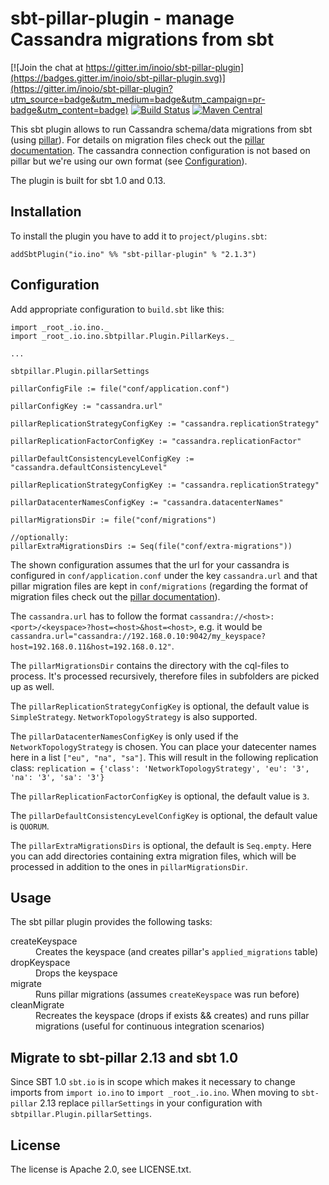 # sbt-pillar-plugin - manage Cassandra migrations from sbt

[![Join the chat at https://gitter.im/inoio/sbt-pillar-plugin](https://badges.gitter.im/inoio/sbt-pillar-plugin.svg)](https://gitter.im/inoio/sbt-pillar-plugin?utm_source=badge&utm_medium=badge&utm_campaign=pr-badge&utm_content=badge)
[![Build Status](https://travis-ci.org/inoio/sbt-pillar-plugin.png?branch=master)](https://travis-ci.org/inoio/sbt-pillar-plugin)
[![Maven Central](https://maven-badges.herokuapp.com/maven-central/io.ino/sbt-pillar-plugin/badge.svg)](http://search.maven.org/#search%7Cga%7C1%7Cg%3A%22io.ino%22%20a%3A%22sbt-pillar-plugin%22)

This sbt plugin allows to run Cassandra schema/data migrations from sbt (using [pillar](https://github.com/Galeria-Kaufhof/pillar)).
 For details on migration files check out the [pillar documentation](https://github.com/Galeria-Kaufhof/pillar#migration-files).
 The cassandra connection configuration is not based on pillar but we're using our own format (see [Configuration](#configuration)).

The plugin is built for sbt 1.0 and 0.13.

## Installation

To install the plugin you have to add it to `project/plugins.sbt`:
```
addSbtPlugin("io.ino" %% "sbt-pillar-plugin" % "2.1.3")
```

## Configuration

Add appropriate configuration to `build.sbt` like this:
```
import _root_.io.ino._
import _root_.io.ino.sbtpillar.Plugin.PillarKeys._

...

sbtpillar.Plugin.pillarSettings

pillarConfigFile := file("conf/application.conf")

pillarConfigKey := "cassandra.url"

pillarReplicationStrategyConfigKey := "cassandra.replicationStrategy"

pillarReplicationFactorConfigKey := "cassandra.replicationFactor"

pillarDefaultConsistencyLevelConfigKey := "cassandra.defaultConsistencyLevel"

pillarReplicationStrategyConfigKey := "cassandra.replicationStrategy"

pillarDatacenterNamesConfigKey := "cassandra.datacenterNames"

pillarMigrationsDir := file("conf/migrations")

//optionally:
pillarExtraMigrationsDirs := Seq(file("conf/extra-migrations"))
```

The shown configuration assumes that the url for your cassandra is configured in `conf/application.conf` under the key
`cassandra.url` and that pillar migration files are kept in `conf/migrations` (regarding the format of migration files
check out the [pillar documentation](https://github.com/Galeria-Kaufhof/pillar#migration-files)).

The `cassandra.url` has to follow the format `cassandra://<host>:<port>/<keyspace>?host=<host>&host=<host>`, e.g. it would be
`cassandra.url="cassandra://192.168.0.10:9042/my_keyspace?host=192.168.0.11&host=192.168.0.12"`.

The `pillarMigrationsDir` contains the directory with the cql-files to process. It's processed recursively, therefore files in subfolders are picked up as well.

The `pillarReplicationStrategyConfigKey` is optional, the default value is `SimpleStrategy`. `NetworkTopologyStrategy` is also supported.

The `pillarDatacenterNamesConfigKey` is only used if the `NetworkTopologyStrategy` is chosen. You can place your datecenter names here in a list `["eu", "na", "sa"]`. This will result in the following replication class:  `replication = {'class': 'NetworkTopologyStrategy', 'eu': '3', 'na': '3', 'sa': '3'}`

The `pillarReplicationFactorConfigKey` is optional, the default value is `3`.

The `pillarDefaultConsistencyLevelConfigKey` is optional, the default value is `QUORUM`.

The `pillarExtraMigrationsDirs` is optional, the default is `Seq.empty`.  Here you can add directories containing extra migration files, which will be processed in addition to the ones in `pillarMigrationsDir`.

## Usage

The sbt pillar plugin provides the following tasks:

<dl>
<dt>createKeyspace</dt><dd>Creates the keyspace (and creates pillar's <code>applied_migrations</code> table)</dd>
<dt>dropKeyspace</dt><dd>Drops the keyspace</dd>
<dt>migrate</dt><dd>Runs pillar migrations (assumes <code>createKeyspace</code> was run before)</dd>
<dt>cleanMigrate</dt><dd>Recreates the keyspace (drops if exists && creates) and runs pillar migrations (useful for continuous integration scenarios)</dd>
</dl>

## Migrate to sbt-pillar 2.13 and sbt 1.0

Since SBT 1.0 `sbt.io` is in scope which makes it necessary to change imports from `import io.ino` to `import _root_.io.ino`. When moving to `sbt-pillar` 2.13 replace `pillarSettings` in your configuration with `sbtpillar.Plugin.pillarSettings`.

## License

The license is Apache 2.0, see LICENSE.txt.
